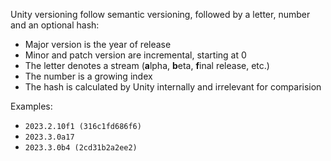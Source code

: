 Unity versioning follow semantic versioning, followed by a letter, number and an optional hash:

- Major version is the year of release
- Minor and patch version are incremental, starting at 0
- The letter denotes a stream (**a**lpha, **b**eta, **f**inal release, etc.)
- The number is a growing index
- The hash is calculated by Unity internally and irrelevant for comparision

Examples:

- `2023.2.10f1 (316c1fd686f6)`
- `2023.3.0a17`
- `2023.3.0b4 (2cd31b2a2ee2)`
